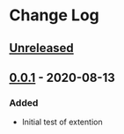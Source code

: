 # Change Log

## [Unreleased]

## [0.0.1] - 2020-08-13
### Added
- Initial test of extention

[Unreleased]: https://github.com/Iselk/auto-terminal-start/compare/v0.0.1...HEAD
[0.0.1]: https://github.com/Iselk/auto-terminal-start/releases/tag/v0.0.1
